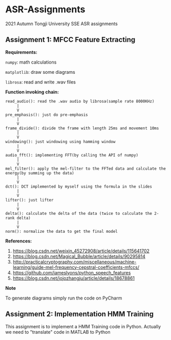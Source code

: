 # ASR-Assignments
2021 Autumn Tongji University SSE ASR assignments

## Assignment 1: MFCC Feature Extracting

**Requirements:**

`numpy`: math calculations

`matplotlib`: draw some diagrams

`librosa`: read and write .wav files

**Function invoking chain:**

```
read_audio(): read the .wav audio by librosa(sample rate 8000KHz)
     |
     V
pre_emphasis(): just do pre-emphasis 
     |
     V
frame_divide(): divide the frame with length 25ms and movement 10ms
     |
     V
windowing(): just windowing using hamming window
     |
     V
audio_fft(): implementing FFT(by calling the API of numpy)
     |
     V
mel_filter(): apply the mel-filter to the FFTed data and calculate the energy(by summing up the data)
     |
     V
dct(): DCT implemented by myself using the formula in the slides
     |
     V
lifter(): just lifter
     |
     V
delta(): calculate the delta of the data (twice to calculate the 2-rank delta)
     |
     V
norm(): normalize the data to get the final model
```



**References:**

1. https://blog.csdn.net/weixin_45272908/article/details/115641702
2. https://blog.csdn.net/Magical_Bubble/article/details/90295814
3. http://practicalcryptography.com/miscellaneous/machine-learning/guide-mel-frequency-cepstral-coefficients-mfccs/
4. https://github.com/jameslyons/python_speech_features
5. https://blog.csdn.net/jojozhangju/article/details/18678861

**Note**

To generate diagrams simply run the code on PyCharm

## Assignment 2: Implementation HMM Training

This assignment is to implement a HMM Training code in Python. Actually we need to "translate" code in MATLAB to Python
